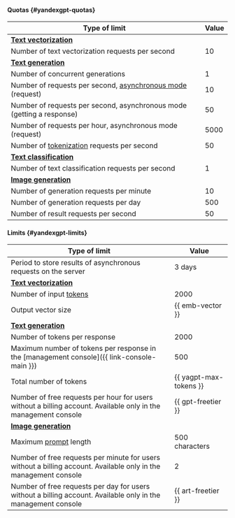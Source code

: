 #### Quotas {#yandexgpt-quotas}

Type of limit | Value
----- | -----
**[Text vectorization](../foundation-models/concepts/embeddings.md)** |
Number of text vectorization requests per second | 10
**[Text generation](../foundation-models/concepts/yandexgpt/index.md)** |
Number of concurrent generations | 1
Number of requests per second, [asynchronous mode](../foundation-models/concepts/index.md#working-mode) (request) | 10
Number of requests per second, asynchronous mode (getting a response) | 50
Number of requests per hour, asynchronous mode (request) | 5000
Number of [tokenization](../foundation-models/text-generation/api-ref/grpc/TokenizerService.md) requests per second | 50
**[Text classification](../foundation-models/concepts/classifier/index.md)** |
Number of text classification requests per second | 1
**[Image generation](../foundation-models/concepts/yandexart/index.md)** |
Number of generation requests per minute | 10
Number of generation requests per day | 500
Number of result requests per second | 50

#### Limits {#yandexgpt-limits}

Type of limit | Value
----- | -----
Period to store results of asynchronous requests on the server | 3 days
**[Text vectorization](../foundation-models/concepts/embeddings.md)** |
Number of input [tokens](../foundation-models/concepts/yandexgpt/tokens.md) | 2000
Output vector size | {{ emb-vector }}
**[Text generation](../foundation-models/concepts/yandexgpt/index.md)** |
Number of tokens per response | 2000 | 2000
Maximum number of tokens per response in the [management console]({{ link-console-main }}) | 500
Total number of tokens | {{ yagpt-max-tokens }}
Number of free requests per hour for users without a billing account. Available only in the management console | {{ gpt-freetier }}
**[Image generation](../foundation-models/concepts/yandexart/index.md)** |
Maximum [prompt](../foundation-models/concepts/index.md#prompt) length | 500 characters
Number of free requests per minute for users without a billing account. Available only in the management console | 2
Number of free requests per day for users without a billing account. Available only in the management console | {{ art-freetier }}